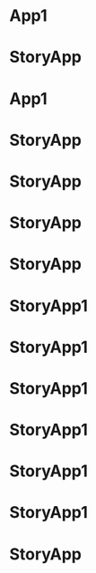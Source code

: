 # App1
# StoryApp
# App1
# StoryApp
# StoryApp
# StoryApp
# StoryApp
# StoryApp1
# StoryApp1
# StoryApp1
# StoryApp1
# StoryApp1
# StoryApp1
# StoryApp
